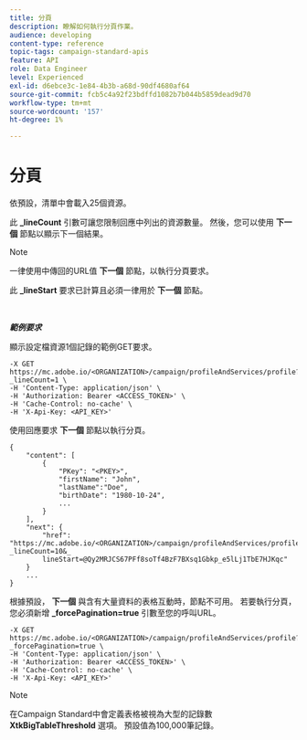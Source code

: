 ```yaml
---
title: 分頁
description: 瞭解如何執行分頁作業。
audience: developing
content-type: reference
topic-tags: campaign-standard-apis
feature: API
role: Data Engineer
level: Experienced
exl-id: d6ebce3c-1e84-4b3b-a68d-90df4680af64
source-git-commit: fcb5c4a92f23bdffd1082b7b044b5859dead9d70
workflow-type: tm+mt
source-wordcount: '157'
ht-degree: 1%

---
```


# 分頁

依預設，清單中會載入25個資源。

此 **_lineCount** 引數可讓您限制回應中列出的資源數量。  然後，您可以使用 **下一個** 節點以顯示下一個結果。

>[!NOTE]
>
>一律使用中傳回的URL值 **下一個** 節點，以執行分頁要求。
>
>此 **_lineStart** 要求已計算且必須一律用於 **下一個** 節點。

<br/>

***範例要求***

顯示設定檔資源1個記錄的範例GET要求。

```
-X GET https://mc.adobe.io/<ORGANIZATION>/campaign/profileAndServices/profile?_lineCount=1 \
-H 'Content-Type: application/json' \
-H 'Authorization: Bearer <ACCESS_TOKEN>' \
-H 'Cache-Control: no-cache' \
-H 'X-Api-Key: <API_KEY>'
```

使用回應要求 **下一個** 節點以執行分頁。

```
{
    "content": [
        {
            "PKey": "<PKEY>",
            "firstName": "John",
            "lastName":"Doe",
            "birthDate": "1980-10-24",
            ...
        }
    ],
    "next": {
        "href": "https://mc.adobe.io/<ORGANIZATION>/campaign/profileAndServices/profile/email?_lineCount=10&_
        lineStart=@Qy2MRJCS67PFf8soTf4BzF7BXsq1Gbkp_e5lLj1TbE7HJKqc"
    }
    ...
}
```

根據預設， **下一個** 與含有大量資料的表格互動時，節點不可用。 若要執行分頁，您必須新增 **_forcePagination=true** 引數至您的呼叫URL。

```
-X GET https://mc.adobe.io/<ORGANIZATION>/campaign/profileAndServices/profile?_forcePagination=true \
-H 'Content-Type: application/json' \
-H 'Authorization: Bearer <ACCESS_TOKEN>' \
-H 'Cache-Control: no-cache' \
-H 'X-Api-Key: <API_KEY>'
```

>[!NOTE]
>
>在Campaign Standard中會定義表格被視為大型的記錄數 **XtkBigTableThreshold** 選項。 預設值為100,000筆記錄。
